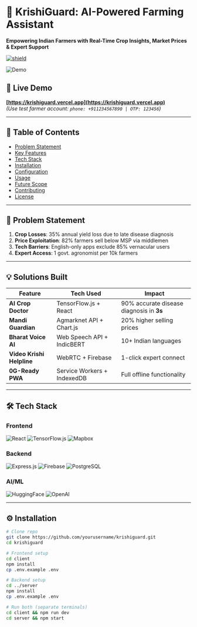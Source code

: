 # 🌾 KrishiGuard: AI-Powered Farming Assistant

**Empowering Indian Farmers with Real-Time Crop Insights, Market Prices & Expert Support**

[![shield](https://img.shields.io/badge/Tech%20Stack-React%20|%20TF.js%20|%20WebRTC%20|%20Firebase-blue)](https://github.com/yourusername/krishiguard)

![Demo](https://media.giphy.com/media/v1.Y2lkPTc5MGI3NjExdG4ydG11dWt3N2V3Z2lud2k1b2V5Y2s2eTZxZzF0dTZ6Y2F6NnF5dCZlcD12MV9pbnRlcm5hbF9naWZfYnlfaWQmY3Q9Zw/your-demo-gif-link.gif)

## 🚀 Live Demo

**[https://krishiguard.vercel.app](https://krishiguard.vercel.app)**  
_(Use test farmer account: `phone: +911234567890 | OTP: 123456`)_

---

## 📖 Table of Contents

- [Problem Statement](#-problem-statement)
- [Key Features](#-key-features)
- [Tech Stack](#-tech-stack)
- [Installation](#-installation)
- [Configuration](#-configuration)
- [Usage](#-usage)
- [Future Scope](#-future-scope)
- [Contributing](#-contributing)
- [License](#-license)

---

## 🎯 Problem Statement

1. **Crop Losses**: 35% annual yield loss due to late disease diagnosis
2. **Price Exploitation**: 82% farmers sell below MSP via middlemen
3. **Tech Barriers**: English-only apps exclude 85% vernacular users
4. **Expert Access**: 1 govt. agronomist per 10k farmers

---

## 💡 Solutions Built

| Feature                   | Tech Used                   | Impact                                   |
| ------------------------- | --------------------------- | ---------------------------------------- |
| **AI Crop Doctor**        | TensorFlow.js + React       | 90% accurate disease diagnosis in **3s** |
| **Mandi Guardian**        | Agmarknet API + Chart.js    | 20% higher selling prices                |
| **Bharat Voice AI**       | Web Speech API + IndicBERT  | 10+ Indian languages                     |
| **Video Krishi Helpline** | WebRTC + Firebase           | 1-click expert connect                   |
| **0G-Ready PWA**          | Service Workers + IndexedDB | Full offline functionality               |

---

## 🛠 Tech Stack

### Frontend

![React](https://img.shields.io/badge/React-20232A?style=for-the-badge&logo=react)
![TensorFlow.js](https://img.shields.io/badge/TensorFlow.js-FF6F00?style=for-the-badge&logo=tensorflow)
![Mapbox](https://img.shields.io/badge/Mapbox-000000?style=for-the-badge&logo=mapbox)

### Backend

![Express.js](https://img.shields.io/badge/Express.js-404D59?style=for-the-badge)
![Firebase](https://img.shields.io/badge/Firebase-FFCA28?style=for-the-badge&logo=firebase)
![PostgreSQL](https://img.shields.io/badge/PostgreSQL-316192?style=for-the-badge&logo=postgresql)

### AI/ML

![HuggingFace](https://img.shields.io/badge/HuggingFace-FFD21E?style=for-the-badge&logo=huggingface)
![OpenAI](https://img.shields.io/badge/OpenAI-412991?style=for-the-badge&logo=openai)

---

## ⚙️ Installation

```bash
# Clone repo
git clone https://github.com/yourusername/krishiguard.git
cd krishiguard

# Frontend setup
cd client
npm install
cp .env.example .env

# Backend setup
cd ../server
npm install
cp .env.example .env

# Run both (separate terminals)
cd client && npm run dev
cd server && npm start
```
